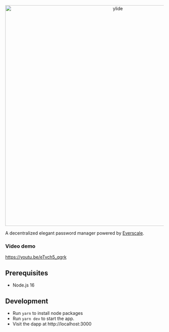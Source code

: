 <div align="center">
  <a href="https://ylide-pass.vercel.app">
    <img src="https://ylide-pass.vercel.app/shot.png" alt="ylide" width=700 />
  </a>
</div>

A decentralized elegant password manager powered by [Everscale](https://everscale.network/).

### Video demo

https://youtu.be/eTvch5_qgrk

## Prerequisites

- Node.js 16

## Development

- Run `yarn` to install node packages
- Run `yarn dev` to start the app.
- Visit the dapp at http://localhost:3000
